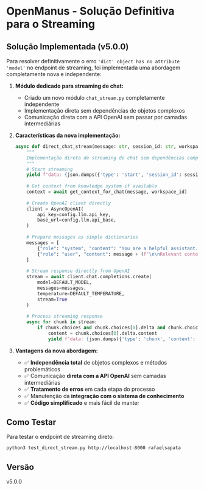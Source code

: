 # OpenManus - Solução Definitiva para o Streaming

## Solução Implementada (v5.0.0)

Para resolver definitivamente o erro `'dict' object has no attribute 'model'` no endpoint de streaming, foi implementada uma abordagem completamente nova e independente:

1. **Módulo dedicado para streaming de chat:**
   - Criado um novo módulo `chat_stream.py` completamente independente
   - Implementação direta sem dependências de objetos complexos
   - Comunicação direta com a API OpenAI sem passar por camadas intermediárias

2. **Características da nova implementação:**
   ```python
   async def direct_chat_stream(message: str, session_id: str, workspace_id: str = "default"):
       """
       Implementação direta de streaming de chat sem dependências complexas.
       """
       # Start streaming
       yield f"data: {json.dumps({'type': 'start', 'session_id': session_id})}\n\n"
       
       # Get context from knowledge system if available
       context = await get_context_for_chat(message, workspace_id)
       
       # Create OpenAI client directly
       client = AsyncOpenAI(
           api_key=config.llm.api_key,
           base_url=config.llm.api_base,
       )
       
       # Prepare messages as simple dictionaries
       messages = [
           {"role": "system", "content": "You are a helpful assistant."},
           {"role": "user", "content": message + (f"\n\nRelevant context: {context}" if context else "")}
       ]
       
       # Stream response directly from OpenAI
       stream = await client.chat.completions.create(
           model=DEFAULT_MODEL,
           messages=messages,
           temperature=DEFAULT_TEMPERATURE,
           stream=True
       )
       
       # Process streaming response
       async for chunk in stream:
           if chunk.choices and chunk.choices[0].delta and chunk.choices[0].delta.content:
               content = chunk.choices[0].delta.content
               yield f"data: {json.dumps({'type': 'chunk', 'content': content})}\n\n"
   ```

3. **Vantagens da nova abordagem:**
   - ✅ **Independência total** de objetos complexos e métodos problemáticos
   - ✅ Comunicação **direta com a API OpenAI** sem camadas intermediárias
   - ✅ **Tratamento de erros** em cada etapa do processo
   - ✅ Manutenção da **integração com o sistema de conhecimento**
   - ✅ **Código simplificado** e mais fácil de manter

## Como Testar

Para testar o endpoint de streaming direto:

```bash
python3 test_direct_stream.py http://localhost:8000 rafaelsapata
```

## Versão

v5.0.0

